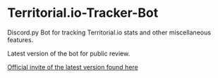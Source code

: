 # Territorial.io-Tracker-Bot
Discord.py Bot for tracking Territorial.io stats and other miscellaneous features.

Latest version of the bot for public review.

[Official invite of the latest version found here](https://discord.com/api/oauth2/authorize?client_id=844800624028549120&permissions=388160&scope=bot)


